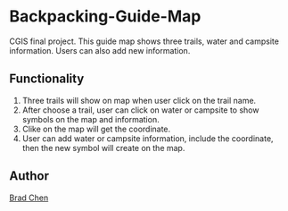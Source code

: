 # Backpacking-Guide-Map
CGIS final project. This guide map shows three trails, water and campsite information. Users can also add new information.
## Functionality
1. Three trails will show on map when user click on the trail name.
2. After choose a trail, user can click on water or campsite to show symbols on the map and information.
3. Clike on the map will get the coordinate.
4. User can add water or campsite information, include the coordinate, then the new symbol will create on the map.
## Author
[Brad Chen](https://github.com/BradChenPJ)
